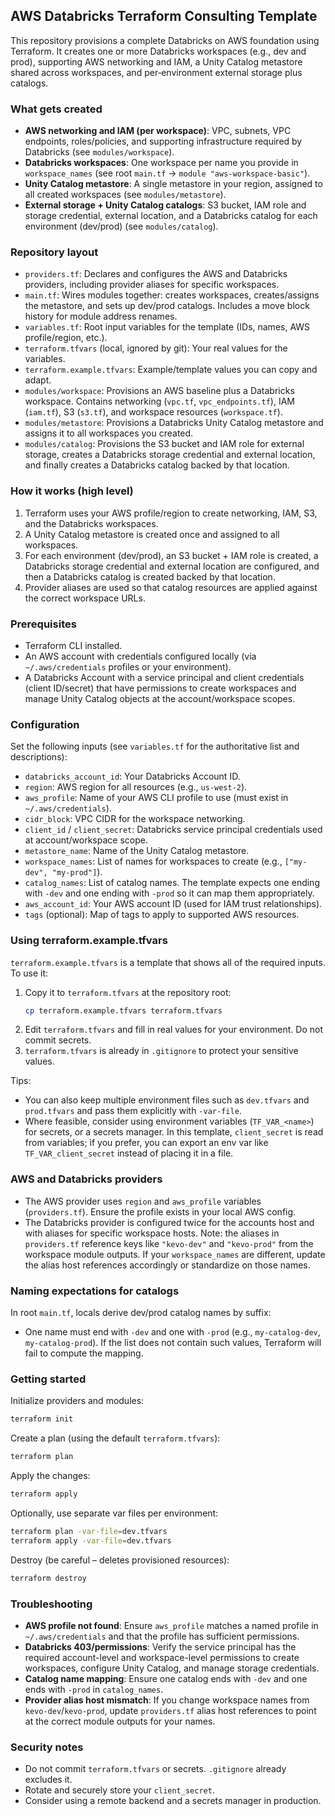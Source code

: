 ## AWS Databricks Terraform Consulting Template

This repository provisions a complete Databricks on AWS foundation using Terraform. It creates one or more Databricks workspaces (e.g., dev and prod), supporting AWS networking and IAM, a Unity Catalog metastore shared across workspaces, and per‑environment external storage plus catalogs.

### What gets created
- **AWS networking and IAM (per workspace)**: VPC, subnets, VPC endpoints, roles/policies, and supporting infrastructure required by Databricks (see `modules/workspace`).
- **Databricks workspaces**: One workspace per name you provide in `workspace_names` (see root `main.tf` → `module "aws-workspace-basic"`).
- **Unity Catalog metastore**: A single metastore in your region, assigned to all created workspaces (see `modules/metastore`).
- **External storage + Unity Catalog catalogs**: S3 bucket, IAM role and storage credential, external location, and a Databricks catalog for each environment (dev/prod) (see `modules/catalog`).

### Repository layout
- `providers.tf`: Declares and configures the AWS and Databricks providers, including provider aliases for specific workspaces.
- `main.tf`: Wires modules together: creates workspaces, creates/assigns the metastore, and sets up dev/prod catalogs. Includes a move block history for module address renames.
- `variables.tf`: Root input variables for the template (IDs, names, AWS profile/region, etc.).
- `terraform.tfvars` (local, ignored by git): Your real values for the variables.
- `terraform.example.tfvars`: Example/template values you can copy and adapt.
- `modules/workspace`: Provisions an AWS baseline plus a Databricks workspace. Contains networking (`vpc.tf`, `vpc_endpoints.tf`), IAM (`iam.tf`), S3 (`s3.tf`), and workspace resources (`workspace.tf`).
- `modules/metastore`: Provisions a Databricks Unity Catalog metastore and assigns it to all workspaces you created.
- `modules/catalog`: Provisions the S3 bucket and IAM role for external storage, creates a Databricks storage credential and external location, and finally creates a Databricks catalog backed by that location.

### How it works (high level)
1. Terraform uses your AWS profile/region to create networking, IAM, S3, and the Databricks workspaces.
2. A Unity Catalog metastore is created once and assigned to all workspaces.
3. For each environment (dev/prod), an S3 bucket + IAM role is created, a Databricks storage credential and external location are configured, and then a Databricks catalog is created backed by that location.
4. Provider aliases are used so that catalog resources are applied against the correct workspace URLs.

### Prerequisites
- Terraform CLI installed.
- An AWS account with credentials configured locally (via `~/.aws/credentials` profiles or your environment).
- A Databricks Account with a service principal and client credentials (client ID/secret) that have permissions to create workspaces and manage Unity Catalog objects at the account/workspace scopes.

### Configuration
Set the following inputs (see `variables.tf` for the authoritative list and descriptions):
- `databricks_account_id`: Your Databricks Account ID.
- `region`: AWS region for all resources (e.g., `us-west-2`).
- `aws_profile`: Name of your AWS CLI profile to use (must exist in `~/.aws/credentials`).
- `cidr_block`: VPC CIDR for the workspace networking.
- `client_id` / `client_secret`: Databricks service principal credentials used at account/workspace scope.
- `metastore_name`: Name of the Unity Catalog metastore.
- `workspace_names`: List of names for workspaces to create (e.g., `["my-dev", "my-prod"]`).
- `catalog_names`: List of catalog names. The template expects one ending with `-dev` and one ending with `-prod` so it can map them appropriately.
- `aws_account_id`: Your AWS account ID (used for IAM trust relationships).
- `tags` (optional): Map of tags to apply to supported AWS resources.

### Using terraform.example.tfvars
`terraform.example.tfvars` is a template that shows all of the required inputs. To use it:
1. Copy it to `terraform.tfvars` at the repository root:
   ```bash
   cp terraform.example.tfvars terraform.tfvars
   ```
2. Edit `terraform.tfvars` and fill in real values for your environment. Do not commit secrets.
3. `terraform.tfvars` is already in `.gitignore` to protect your sensitive values.

Tips:
- You can also keep multiple environment files such as `dev.tfvars` and `prod.tfvars` and pass them explicitly with `-var-file`.
- Where feasible, consider using environment variables (`TF_VAR_<name>`) for secrets, or a secrets manager. In this template, `client_secret` is read from variables; if you prefer, you can export an env var like `TF_VAR_client_secret` instead of placing it in a file.

### AWS and Databricks providers
- The AWS provider uses `region` and `aws_profile` variables (`providers.tf`). Ensure the profile exists in your local AWS config.
- The Databricks provider is configured twice for the accounts host and with aliases for specific workspace hosts. Note: the aliases in `providers.tf` reference keys like `"kevo-dev"` and `"kevo-prod"` from the workspace module outputs. If your `workspace_names` are different, update the alias host references accordingly or standardize on those names.

### Naming expectations for catalogs
In root `main.tf`, locals derive dev/prod catalog names by suffix:
- One name must end with `-dev` and one with `-prod` (e.g., `my-catalog-dev`, `my-catalog-prod`).
If the list does not contain such values, Terraform will fail to compute the mapping.

### Getting started
Initialize providers and modules:
```bash
terraform init
```

Create a plan (using the default `terraform.tfvars`):
```bash
terraform plan
```

Apply the changes:
```bash
terraform apply
```

Optionally, use separate var files per environment:
```bash
terraform plan -var-file=dev.tfvars
terraform apply -var-file=dev.tfvars
```

Destroy (be careful – deletes provisioned resources):
```bash
terraform destroy
```

### Troubleshooting
- **AWS profile not found**: Ensure `aws_profile` matches a named profile in `~/.aws/credentials` and that the profile has sufficient permissions.
- **Databricks 403/permissions**: Verify the service principal has the required account-level and workspace-level permissions to create workspaces, configure Unity Catalog, and manage storage credentials.
- **Catalog name mapping**: Ensure one catalog ends with `-dev` and one ends with `-prod` in `catalog_names`.
- **Provider alias host mismatch**: If you change workspace names from `kevo-dev`/`kevo-prod`, update `providers.tf` alias host references to point at the correct module outputs for your names.

### Security notes
- Do not commit `terraform.tfvars` or secrets. `.gitignore` already excludes it.
- Rotate and securely store your `client_secret`.
- Consider using a remote backend and a secrets manager in production.


